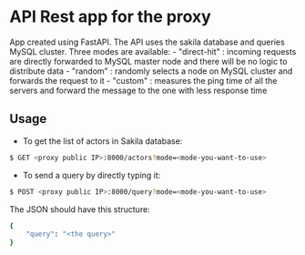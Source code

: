 # API Rest app for the proxy

App created using FastAPI. The API uses the sakila database and queries MySQL cluster.
Three modes are available:
    - "direct-hit" : incoming requests are directly forwarded to MySQL master node and there will be no logic to distribute data
    - "random" : randomly selects a node on MySQL cluster and forwards the request to it
    - "custom" : measures the ping time of all the servers and forward the message to the one with less response time

## Usage

- To get the list of actors in Sakila database:
```bash
$ GET <proxy public IP>:8000/actors?mode=<mode-you-want-to-use>
```

- To send a query by directly typing it:
```bash
$ POST <proxy public IP>:8000/query?mode=<mode-you-want-to-use>
```
The JSON should have this structure:
```bash
{
    "query": "<the query>"
}
```
